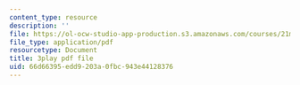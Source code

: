 ```yaml
---
content_type: resource
description: ''
file: https://ol-ocw-studio-app-production.s3.amazonaws.com/courses/21m-355-musical-improvisation-spring-2013/66d66395edd9203a0fbc943e44128376_s31hXhmhUws.pdf
file_type: application/pdf
resourcetype: Document
title: 3play pdf file
uid: 66d66395-edd9-203a-0fbc-943e44128376
---
```

